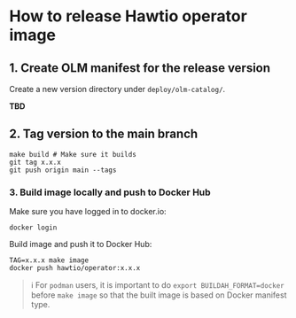 # How to release Hawtio operator image

## 1. Create OLM manifest for the release version

Create a new version directory under `deploy/olm-catalog/`.

**TBD**

## 2. Tag version to the main branch

```console
make build # Make sure it builds
git tag x.x.x
git push origin main --tags
```

### 3. Build image locally and push to Docker Hub

Make sure you have logged in to docker.io:
```console
docker login
```

Build image and push it to Docker Hub:

```console
TAG=x.x.x make image
docker push hawtio/operator:x.x.x
```

> :information_source: For `podman` users, it is important to do `export BUILDAH_FORMAT=docker` before `make image` so that the built image is based on Docker manifest type.
